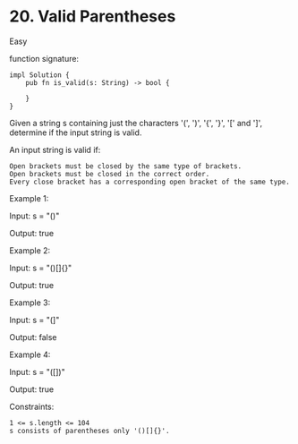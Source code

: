 # 20. Valid Parentheses
Easy

function signature:
```
impl Solution {
    pub fn is_valid(s: String) -> bool {
        
    }
}
```

Given a string s containing just the characters '(', ')', '{', '}', '[' and ']', determine if the input string is valid.

An input string is valid if:

    Open brackets must be closed by the same type of brackets.
    Open brackets must be closed in the correct order.
    Every close bracket has a corresponding open bracket of the same type.

 

Example 1:

Input: s = "()"

Output: true

Example 2:

Input: s = "()[]{}"

Output: true

Example 3:

Input: s = "(]"

Output: false

Example 4:

Input: s = "([])"

Output: true

 

Constraints:

    1 <= s.length <= 104
    s consists of parentheses only '()[]{}'.

